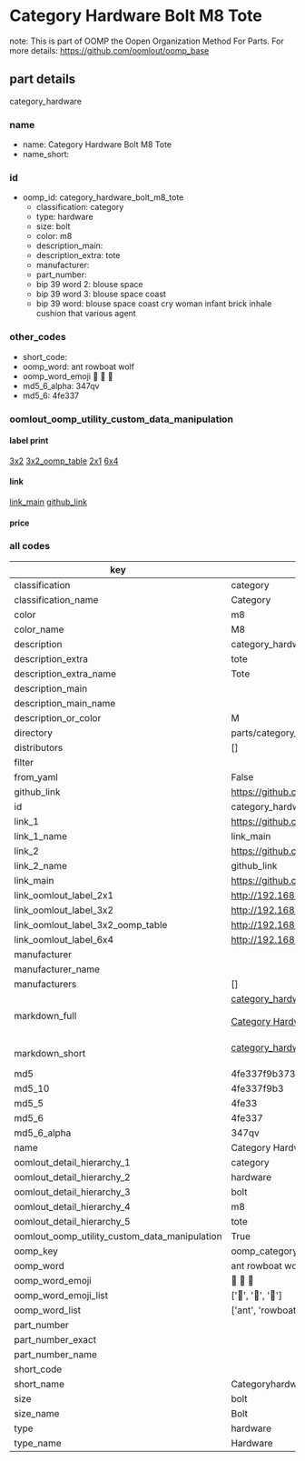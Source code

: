 # Category Hardware Bolt M8 Tote  

note: This is part of OOMP the Oopen Organization Method For Parts. For more details: https://github.com/oomlout/oomp_base

##  part details



category_hardware

### name
* name: Category Hardware Bolt M8 Tote
* name_short: 
### id
* oomp_id: category_hardware_bolt_m8_tote
  * classification: category
  * type: hardware
  * size: bolt
  * color: m8
  * description_main: 
  * description_extra: tote
  * manufacturer: 
  * part_number: 
  * bip 39 word 2: blouse space
  * bip 39 word 3: blouse space coast
  * bip 39 word: blouse space coast cry woman infant brick inhale cushion that various agent

### other_codes
* short_code: 
* oomp_word: ant rowboat wolf
* oomp_word_emoji :ant: :rowboat: :wolf:
* md5_6_alpha: 347qv
* md5_6: 4fe337






### oomlout_oomp_utility_custom_data_manipulation
#### label print
[3x2](http://192.168.1.245:1112/?label=oomp%20347qv)
[3x2_oomp_table](http://192.168.1.107:1112/?label=oomp%20347qv)
[2x1](http://192.168.1.242:1112/?label=oomp%20347qv)
[6x4](http://192.168.1.55:1112/?label=oomp%20347qv)    

#### link

[link_main](https://github.com/oomlout/oomlout_oomp_current_version_messy/tree/main/parts/category_hardware_bolt_m8_tote) [github_link](https://github.com/oomlout/oomlout_oomp_part_src/tree/main/parts/category_hardware_bolt_m8_tote)                             

#### price







### all codes 
| key | value |  
| --- | --- |  
| classification | category |  
| classification_name | Category |  
| color | m8 |  
| color_name | M8 |  
| description | category_hardware |  
| description_extra | tote |  
| description_extra_name | Tote |  
| description_main |  |  
| description_main_name |  |  
| description_or_color | M  |  
| directory | parts/category_hardware_bolt_m8_tote |  
| distributors | [] |  
| filter |  |  
| from_yaml | False |  
| github_link | https://github.com/oomlout/oomlout_oomp_part_src/tree/main/parts/category_hardware_bolt_m8_tote |  
| id | category_hardware_bolt_m8_tote |  
| link_1 | https://github.com/oomlout/oomlout_oomp_current_version_messy/tree/main/parts/category_hardware_bolt_m8_tote |  
| link_1_name | link_main |  
| link_2 | https://github.com/oomlout/oomlout_oomp_part_src/tree/main/parts/category_hardware_bolt_m8_tote |  
| link_2_name | github_link |  
| link_main | https://github.com/oomlout/oomlout_oomp_current_version_messy/tree/main/parts/category_hardware_bolt_m8_tote |  
| link_oomlout_label_2x1 | http://192.168.1.242:1112/?label=oomp%20347qv |  
| link_oomlout_label_3x2 | http://192.168.1.245:1112/?label=oomp%20347qv |  
| link_oomlout_label_3x2_oomp_table | http://192.168.1.107:1112/?label=oomp%20347qv |  
| link_oomlout_label_6x4 | http://192.168.1.55:1112/?label=oomp%20347qv |  
| manufacturer |  |  
| manufacturer_name |  |  
| manufacturers | [] |  
| markdown_full | [category_hardware_bolt_m8_tote](https://github.com/oomlout/oomlout_oomp_current_version_messy/tree/main/parts/category_hardware_bolt_m8_tote)<br>[](https://github.com/oomlout/oomlout_oomp_current_version_messy/tree/main/parts/category_hardware_bolt_m8_tote)<br>[Category Hardware Bolt M8 Tote](https://github.com/oomlout/oomlout_oomp_current_version_messy/tree/main/parts/category_hardware_bolt_m8_tote)<br><br> |  
| markdown_short | [category_hardware_bolt_m8_tote](https://github.com/oomlout/oomlout_oomp_current_version_messy/tree/main/parts/category_hardware_bolt_m8_tote)<br><br> |  
| md5 | 4fe337f9b373a375cd7e735259b410c1 |  
| md5_10 | 4fe337f9b3 |  
| md5_5 | 4fe33 |  
| md5_6 | 4fe337 |  
| md5_6_alpha | 347qv |  
| name | Category Hardware Bolt M8 Tote |  
| oomlout_detail_hierarchy_1 | category |  
| oomlout_detail_hierarchy_2 | hardware |  
| oomlout_detail_hierarchy_3 | bolt |  
| oomlout_detail_hierarchy_4 | m8 |  
| oomlout_detail_hierarchy_5 | tote |  
| oomlout_oomp_utility_custom_data_manipulation | True |  
| oomp_key | oomp_category_hardware_bolt_m8_tote |  
| oomp_word | ant rowboat wolf |  
| oomp_word_emoji | :ant: :rowboat: :wolf: |  
| oomp_word_emoji_list | [':ant:', ':rowboat:', ':wolf:'] |  
| oomp_word_list | ['ant', 'rowboat', 'wolf'] |  
| part_number |  |  
| part_number_exact |  |  
| part_number_name |  |  
| short_code |  |  
| short_name | Categoryhardware |  
| size | bolt |  
| size_name | Bolt |  
| type | hardware |  
| type_name | Hardware |  
